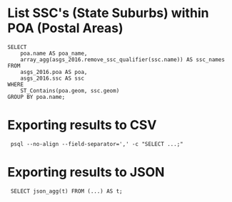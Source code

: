 # List SSC's (State Suburbs) within POA (Postal Areas)

    SELECT
        poa.name AS poa_name,
        array_agg(asgs_2016.remove_ssc_qualifier(ssc.name)) AS ssc_names
    FROM
        asgs_2016.poa AS poa,
        asgs_2016.ssc AS ssc
    WHERE
        ST_Contains(poa.geom, ssc.geom)
    GROUP BY poa.name;

# Exporting results to CSV

     psql --no-align --field-separator=',' -c "SELECT ...;"

# Exporting results to JSON

     SELECT json_agg(t) FROM (...) AS t;
